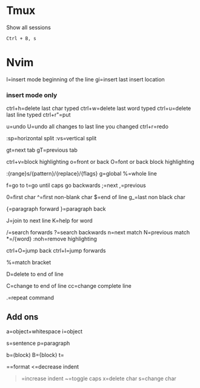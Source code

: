# Tmux

Show all sessions

```
Ctrl + B, s
```

# Nvim

I=insert mode beginning of the line
gi=insert last insert location

### insert mode only
ctrl+h=delete last char typed
ctrl+w=delete last word typed
ctrl+u=delete last line typed
ctrl+r"=put

u=undo
U=undo all changes to last line you changed
ctrl+r=redo

:sp=horizontal split
:vs=vertical split

gt=next tab
gT=previous tab

ctrl+v=block highlighting
o=front or back
O=font or back block highlighting

:{range}s/{pattern}/{replace}/{flags}
g=global
%=whole line

f=go to
t=go until
caps go backwards
;=next
,=previous

0=first char
^=first non-blank char
$=end of line
g_=last non black char

{=paragraph forward
}=paragraph back

J=join to next line
K=help for word

/=search forwards
?=search backwards
n=next match
N=previous match
*=/{word}
:noh=remove highlighting

ctrl+O=jump back
ctrl+I=jump forwards

%=match bracket

D=delete to end of line

C=change to end of line
cc=change complete line

.=repeat command

## Add ons

a=object+whitespace
i=object

s=sentence
p=paragraph

b=(block)
B={block}
t=<block>

==format
<=decrease indent
>=increase indent
~=toggle caps
x=delete char
s=change char
